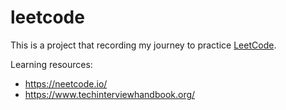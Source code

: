 # leetcode

This is a project that recording my journey to practice [LeetCode](https://leetcode.com/).

Learning resources:

- https://neetcode.io/
- https://www.techinterviewhandbook.org/
